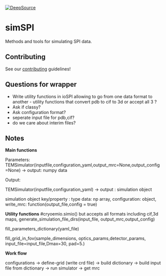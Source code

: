 [![DeepSource](https://deepsource.io/gh/compSPI/simSPI.svg/?label=active+issues&show_trend=true&token=9eFu6aig3-oXQIuhdDoYTEq-)](https://deepsource.io/gh/compSPI/simSPI/?ref=repository-badge)

# simSPI
Methods and tools for simulating SPI data.

## Contributing

See our [contributing](https://github.com/compspi/compspi/blob/master/docs/contributing.rst) guidelines!

## Questions for wrapper

- Write utility functions in ioSPI allowing to go from one data format to another - utility functions that convert pdb to cif to 3d or accept all 3 ?
- Ask if classy?
- Ask configuration format? 
- seperate input file for pdb,cif?
- do we care about interim files?

## Notes

**Main functions**

Parameters:
TEMSimulator(inputfile,configuration_yaml,output_mrc=None,output_config=None) -> output: numpy data

Output:

TEMSimulator(inputfile,configuration_yaml) -> output : simulation object

simulation object
key/property : type
data: np array,
configuration: object,
write_mrc: function(output_file,config = true)


**Utility functions**
#cryoemio.simio() but accepts all formats including cif,3d maps,
generate_simulation_file_dirs(input_file, output_mrc,output_config)

fill_parameters_dictionary(yaml_file)

fill_grid_in_fov(sample_dimensions, optics_params,detector_params, input_file=input_file,Dmax=30, pad=5.) 
                                        

**Work flow**

configurations -> 
define-grid (write crd file) -> 
build dictionary -> 
build input file from dictionary ->
run simulator ->
get mrc 
